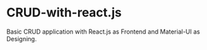 # CRUD-with-react.js
Basic CRUD application with React.js as Frontend and Material-UI as Designing.
